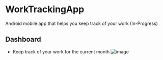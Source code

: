 # WorkTrackingApp
Android mobile app that helps you keep track of your work (In-Progress)

## Dashboard
- Keep track of your work for the current month
![image](https://user-images.githubusercontent.com/38359318/62581161-497b9b80-b876-11e9-95b3-c06c8e840e59.jpg)
